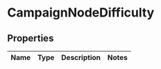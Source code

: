 

# CampaignNodeDifficulty


## Properties

| Name | Type | Description | Notes |
|------------ | ------------- | ------------- | -------------|



